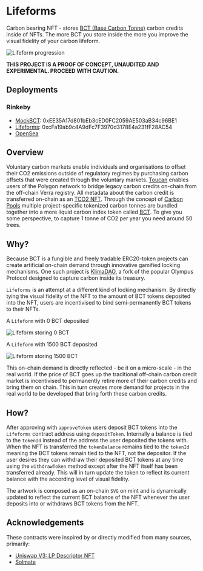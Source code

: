# Lifeforms

Carbon bearing NFT - stores [BCT (Base Carbon Tonne)](https://toucan.earth/) carbon credits inside of NFTs. The more BCT you store inside the more you improve the visual fidelity of your carbon lifeform.

![Lifeform progression](./assets/1.png)

**THIS PROJECT IS A PROOF OF CONCEPT, UNAUDITED AND EXPERIMENTAL. PROCEED WITH CAUTION.**

## Deployments

### Rinkeby

- [MockBCT](https://rinkeby.etherscan.io/address/0xEE35A17d801bEb3cED0FC2059AE503aB34c96BE1): 0xEE35A17d801bEb3cED0FC2059AE503aB34c96BE1
- [Lifeforms](https://rinkeby.etherscan.io/address/0xcfa19ab9c4a9dfc7f3970d3178e4a231ff28ac54): 0xcFa19ab9c4A9dFc7F3970d3178E4a231fF28AC54
- [OpenSea](https://testnets.opensea.io/assets/0xcfa19ab9c4a9dfc7f3970d3178e4a231ff28ac54/0)

## Overview

Voluntary carbon markets enable individuals and organisations to offset their CO2 emissions outside of regulatory regimes by purchasing carbon offsets that were created through the voluntary markets. [Toucan](https://toucan.earth/) enables users of the Polygon network to bridge legacy carbon credits on-chain from the off-chain Verra registry. All metadata about the carbon credit is transferred on-chain as an [TCO2 NFT](https://docs.toucan.earth/protocol/bridge/tco2-toucan-carbon-tokens). Through the concept of [Carbon Pools](https://docs.toucan.earth/protocol/pool/pools) multiple project-specific tokenized carbon tonnes are bundled together into a more liquid carbon index token called [BCT](https://www.coingecko.com/en/coins/toucan-protocol-base-carbon-tonne). To give you some perspective, to capture 1 tonne of CO2 per year you need around 50 trees.

## Why?

Because BCT is a fungible and freely tradable ERC20-token projects can create artificial on-chain demand through innovative gamified locking mechanisms. One such project is [KlimaDAO](https://www.klimadao.finance/), a fork of the popular Olympus Protocol designed to capture carbon inside its treasury.

`Lifeforms` is an attempt at a different kind of locking mechanism. By directly tying the visual fidelity of the NFT to the amount of BCT tokens deposited into the NFT, users are incentivised to bind semi-permanently BCT tokens to their NFTs.

A `Lifeform` with 0 BCT deposited

![Lifeform storing 0 BCT](./assets/99-0.svg)

A `Lifeform` with 1500 BCT deposited

![Lifeform storing 1500 BCT](./assets/99-1500.svg)

This on-chain demand is directly reflected - be it on a micro-scale - in the real world. If the price of BCT goes up the traditional off-chain carbon credit market is incentivised to permanently retire more of their carbon credits and bring them on chain. This in turn creates more demand for projects in the real world to be developed that bring forth these carbon credits.

## How?

After approving with `approveToken` users deposit BCT tokens into the `Lifeforms` contract address using `depositToken`. Internally a balance is tied to the `tokenId` instead of the address the user deposited the tokens with. When the NFT is transferred the `tokenBalance` remains tied to the `tokenId` meaning the BCT tokens remain tied to the NFT, not the depositor. If the user desires they can withdraw their deposited BCT tokens at any time using the `withdrawToken` method except after the NFT itself has been transferred already. This will in turn update the token to reflect its current balance with the according level of visual fidelity.

The artwork is composed as an on-chain `SVG` on mint and is dynamically updated to reflect the current BCT balance of the NFT whenever the user deposits into or withdraws BCT tokens from the NFT.

## Acknowledgements

These contracts were inspired by or directly modified from many sources, primarily:

- [Uniswap V3: LP Descriptor NFT](https://etherscan.io/address/0x91ae842a5ffd8d12023116943e72a606179294f3#code)
- [Solmate](https://github.com/Rari-Capital/solmate)
